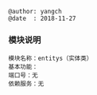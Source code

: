 ```
@author: yangch
@date  : 2018-11-27
```

### 模块说明 ###
```
模块名称：entitys（实体类）
基本功能：
端口号：无
依赖服务：无

```

